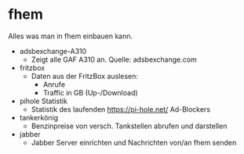 # fhem
Alles was man in fhem einbauen kann.


- adsbexchange-A310
    - Zeigt alle GAF A310 an. Quelle: adsbexchange.com
- fritzbox
    - Daten aus der FritzBox auslesen:
      - Anrufe
      - Traffic in GB (Up-/Download)
- pihole Statistik
    - Statistik des laufenden https://pi-hole.net/ Ad-Blockers
- tankerkönig
    - Benzinpreise von versch. Tankstellen abrufen und darstellen
- jabber
    - Jabber Server einrichten und Nachrichten von/an fhem senden
